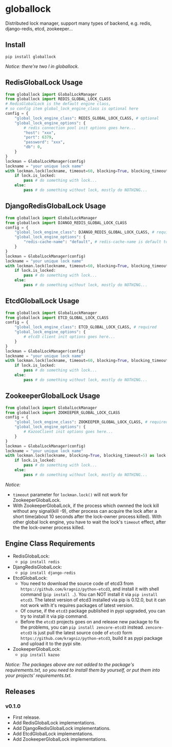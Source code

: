 # globallock

Distributed lock manager, support many types of backend, e.g. redis, django-redis, etcd, zookeeper...

## Install

```
pip install globallock
```

*Notice: there're two l in globallock.*

## RedisGlobalLock Usage

```python
from globallock import GlobalLockManager
from globallock import REDIS_GLOBAL_LOCK_CLASS
# RedisGlobalLock is the default engine class,
# so config item global_lock_engine_class is optional here
config = {
    "global_lock_engine_class": REDIS_GLOBAL_LOCK_CLASS, # optional
    "global_lock_engine_options": {
        # redis connection pool init options goes here...
        "host": "xxx",
        "port": 6379,
        "password": "xxx",
        "db": 0,
    }
}
lockman = GlobalLockManager(config)
lockname = "your unique lock name"
with lockman.lock(lockname, timeout=60, blocking=True, blocking_timeout=5) as lock:
    if lock.is_locked:
        pass # do something with lock...
    else:
        pass # do something without lock, mostly do NOTHING...

```

## DjangoRedisGlobalLock Usage


```python
from globallock import GlobalLockManager
from globallock import DJANGO_REDIS_GLOBAL_LOCK_CLASS
config = {
    "global_lock_engine_class": DJANGO_REDIS_GLOBAL_LOCK_CLASS, # required
    "global_lock_engine_options": {
        "redis-cache-name": "default", # redis-cache-name is default to `default`
    }
}
lockman = GlobalLockManager(config)
lockname = "your unique lock name"
with lockman.lock(lockname, timeout=60, blocking=True, blocking_timeout=5) as lock:
    if lock.is_locked:
        pass # do something with lock...
    else:
        pass # do something without lock, mostly do NOTHING...

```

## EtcdGlobalLock Usage

```python
from globallock import GlobalLockManager
from globallock import ETCD_GLOBAL_LOCK_CLASS
config = {
    "global_lock_engine_class": ETCD_GLOBAL_LOCK_CLASS, # required
    "global_lock_engine_options": { 
        # etcd3 client init options goes here...
    }
}
lockman = GlobalLockManager(config)
lockname = "your unique lock name"
with lockman.lock(lockname, timeout=60, blocking=True, blocking_timeout=5) as lock:
    if lock.is_locked:
        pass # do something with lock...
    else:
        pass # do something without lock, mostly do NOTHING...

```

## ZookeeperGlobalLock Usage

```python
from globallock import GlobalLockManager
from globallock import ZOOKEEPER_GLOBAL_LOCK_CLASS
config = {
    "global_lock_engine_class": ZOOKEEPER_GLOBAL_LOCK_CLASS, # required
    "global_lock_engine_options": { 
        # KazooClient init options goes here...
    }
}
lockman = GlobalLockManager(config)
lockname = "your unique lock name"
with lockman.lock(lockname, blocking=True, blocking_timeout=5) as lock:
    if lock.is_locked:
        pass # do something with lock...
    else:
        pass # do something without lock, mostly do NOTHING...

```
*Notice:*

- `timeout` parameter for `lockman.lock()` will not work for ZookeeperGlobalLock.
- With ZookeeperGlobalLock, if the process which ownned the lock kill without any signal(kill -9), other process can acquire the lock after a short time(about 10 seconds after the lock-owner process killed). With other global lock engine, you have to wait the lock's `timeout` effect, after the the lock-owner process killed.


## Engine Class Requirements

- RedisGlobalLock:
    * `pip install redis`
- DjangRedisGlobalLock: 
    * `pip install django-redis`
- EtcdGlobalLock:
    * You need to download the source code of etcd3 from `https://github.com/kragniz/python-etcd3`, and install it with shell command (`pip install .`). You can NOT install it via `pip install etcd3`. The latest version of etcd3 installed via pip is 0.12.0, but it can not work with it's requires packages of latest version.
    * Of course, if the `etcd3` package published in pypi upgraded, you can try to install it via pip command.
    * Before the `etcd3` projects goes on and release new package to fix the problems, you can `pip install zencore-etcd3` instead. `zencore-etcd3` is just pull the latest source code of `etcd3` form `https://github.com/kragniz/python-etcd3`, build it as pypi package and upload it to the pypi site.
- ZookeeperGlobalLock:
    * `pip install kazoo`

*Notice: The packages above are not added to the package's requirements.txt, so you need to install them by yourself, or put them into your projects' requirements.txt.*

## Releases

### v0.1.0

- First release.
- Add RedisGlobalLock implementations.
- Add DjangoRedisGlobalLock implementations.
- Add EtcdGlobalLock implementations.
- Add ZookeeperGlobalLock implementations.

